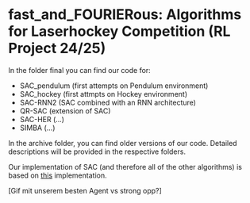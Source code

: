 # fast_and_FOURIERous: Algorithms for Laserhockey Competition (RL Project 24/25)

In the folder final you can find our code for:
- SAC_pendulum (first attempts on Pendulum environment)
- SAC_hockey (first attmpts on Hockey environment)
- SAC-RNN2 (SAC combined with an RNN architecture)
- QR-SAC (extension of SAC)
- SAC-HER (...)
- SIMBA (...)

In the archive folder, you can find older versions of our code. 
Detailed descriptions will be provided in the respective folders.

Our implementation of SAC (and therefore all of the other algorithms) is based on [this](https://github.com/pranz24/pytorch-soft-actor-critic/tree/master) implementation.

[Gif mit unserem besten Agent vs strong opp?]
